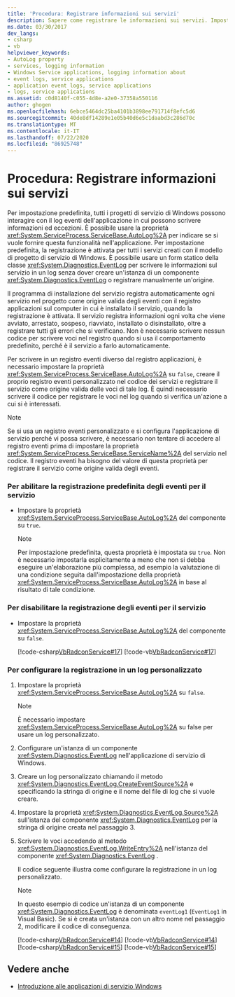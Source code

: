 ```yaml
---
title: 'Procedura: Registrare informazioni sui servizi'
description: Sapere come registrare le informazioni sui servizi. Impostare la proprietà AutoLog se si desidera che il progetto di servizio Windows interagisca con il registro eventi dell'applicazione.
ms.date: 03/30/2017
dev_langs:
- csharp
- vb
helpviewer_keywords:
- AutoLog property
- services, logging information
- Windows Service applications, logging information about
- event logs, service applications
- application event logs, service applications
- logs, service applications
ms.assetid: c0d8140f-c055-4d8e-a2e0-37358a550116
author: ghogen
ms.openlocfilehash: 6ebce5464dc25ba4101b3898ee791714f8efc5d6
ms.sourcegitcommit: 40de8df14289e1e05b40d6e5c1daabd3c286d70c
ms.translationtype: MT
ms.contentlocale: it-IT
ms.lasthandoff: 07/22/2020
ms.locfileid: "86925748"
---
```

# <a name="how-to-log-information-about-services"></a>Procedura: Registrare informazioni sui servizi
Per impostazione predefinita, tutti i progetti di servizio di Windows possono interagire con il log eventi dell'applicazione in cui possono scrivere informazioni ed eccezioni. È possibile usare la proprietà <xref:System.ServiceProcess.ServiceBase.AutoLog%2A> per indicare se si vuole fornire questa funzionalità nell'applicazione. Per impostazione predefinita, la registrazione è attivata per tutti i servizi creati con il modello di progetto di servizio di Windows. È possibile usare un form statico della classe <xref:System.Diagnostics.EventLog> per scrivere le informazioni sul servizio in un log senza dover creare un'istanza di un componente <xref:System.Diagnostics.EventLog> o registrare manualmente un'origine.  
  
 Il programma di installazione del servizio registra automaticamente ogni servizio nel progetto come origine valida degli eventi con il registro applicazioni sul computer in cui è installato il servizio, quando la registrazione è attivata. Il servizio registra informazioni ogni volta che viene avviato, arrestato, sospeso, riavviato, installato o disinstallato, oltre a registrare tutti gli errori che si verificano. Non è necessario scrivere nessun codice per scrivere voci nel registro quando si usa il comportamento predefinito, perché è il servizio a farlo automaticamente.  
  
 Per scrivere in un registro eventi diverso dal registro applicazioni, è necessario impostare la proprietà <xref:System.ServiceProcess.ServiceBase.AutoLog%2A> su `false`, creare il proprio registro eventi personalizzato nel codice dei servizi e registrare il servizio come origine valida delle voci di tale log. È quindi necessario scrivere il codice per registrare le voci nel log quando si verifica un'azione a cui si è interessati.  
  
> [!NOTE]
> Se si usa un registro eventi personalizzato e si configura l'applicazione di servizio perché vi possa scrivere, è necessario non tentare di accedere al registro eventi prima di impostare la proprietà <xref:System.ServiceProcess.ServiceBase.ServiceName%2A> del servizio nel codice. Il registro eventi ha bisogno del valore di questa proprietà per registrare il servizio come origine valida degli eventi.  
  
### <a name="to-enable-default-event-logging-for-your-service"></a>Per abilitare la registrazione predefinita degli eventi per il servizio  
  
- Impostare la proprietà <xref:System.ServiceProcess.ServiceBase.AutoLog%2A> del componente su `true`.  
  
    > [!NOTE]
    > Per impostazione predefinita, questa proprietà è impostata su `true`. Non è necessario impostarla esplicitamente a meno che non si debba eseguire un'elaborazione più complessa, ad esempio la valutazione di una condizione seguita dall'impostazione della proprietà <xref:System.ServiceProcess.ServiceBase.AutoLog%2A> in base al risultato di tale condizione.  
  
### <a name="to-disable-event-logging-for-your-service"></a>Per disabilitare la registrazione degli eventi per il servizio  
  
- Impostare la proprietà <xref:System.ServiceProcess.ServiceBase.AutoLog%2A> del componente su `false`.  
  
     [!code-csharp[VbRadconService#17](../../../samples/snippets/csharp/VS_Snippets_VBCSharp/VbRadconService/CS/MyNewService.cs#17)]
     [!code-vb[VbRadconService#17](../../../samples/snippets/visualbasic/VS_Snippets_VBCSharp/VbRadconService/VB/MyNewService.vb#17)]  
  
### <a name="to-set-up-logging-to-a-custom-log"></a>Per configurare la registrazione in un log personalizzato  
  
1. Impostare la proprietà <xref:System.ServiceProcess.ServiceBase.AutoLog%2A> su `false`.  
  
    > [!NOTE]
    > È necessario impostare <xref:System.ServiceProcess.ServiceBase.AutoLog%2A> su false per usare un log personalizzato.  
  
2. Configurare un'istanza di un componente <xref:System.Diagnostics.EventLog> nell'applicazione di servizio di Windows.  
  
3. Creare un log personalizzato chiamando il metodo <xref:System.Diagnostics.EventLog.CreateEventSource%2A> e specificando la stringa di origine e il nome del file di log che si vuole creare.  
  
4. Impostare la proprietà <xref:System.Diagnostics.EventLog.Source%2A> sull'istanza del componente <xref:System.Diagnostics.EventLog> per la stringa di origine creata nel passaggio 3.  
  
5. Scrivere le voci accedendo al metodo <xref:System.Diagnostics.EventLog.WriteEntry%2A> nell'istanza del componente <xref:System.Diagnostics.EventLog> .  
  
     Il codice seguente illustra come configurare la registrazione in un log personalizzato.  
  
    > [!NOTE]
    > In questo esempio di codice un'istanza di un componente <xref:System.Diagnostics.EventLog> è denominata `eventLog1` (`EventLog1` in Visual Basic). Se si è creata un'istanza con un altro nome nel passaggio 2, modificare il codice di conseguenza.  
  
     [!code-csharp[VbRadconService#14](../../../samples/snippets/csharp/VS_Snippets_VBCSharp/VbRadconService/CS/MyNewService.cs#14)]
     [!code-vb[VbRadconService#14](../../../samples/snippets/visualbasic/VS_Snippets_VBCSharp/VbRadconService/VB/MyNewService.vb#14)]  
    [!code-csharp[VbRadconService#15](../../../samples/snippets/csharp/VS_Snippets_VBCSharp/VbRadconService/CS/MyNewService.cs#15)]
    [!code-vb[VbRadconService#15](../../../samples/snippets/visualbasic/VS_Snippets_VBCSharp/VbRadconService/VB/MyNewService.vb#15)]  
  
## <a name="see-also"></a>Vedere anche

- [Introduzione alle applicazioni di servizio Windows](introduction-to-windows-service-applications.md)
